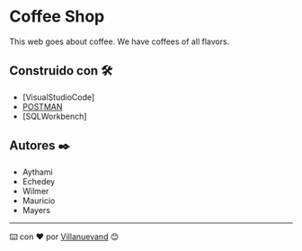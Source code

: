 # Coffee Shop

This web goes about coffee. We have coffees of all flavors.

## Construido con 🛠️

* [VisualStudioCode]
* [POSTMAN](https://documenter.getpostman.com/view/38432344/2sAXxMfD5H)
* [SQLWorkbench]

## Autores ✒️

- Aythami
- Echedey
- Wilmer
- Mauricio
- Mayers

---
⌨️ con ❤️ por [Villanuevand](https://github.com/Tami1914/NewShop) 😊